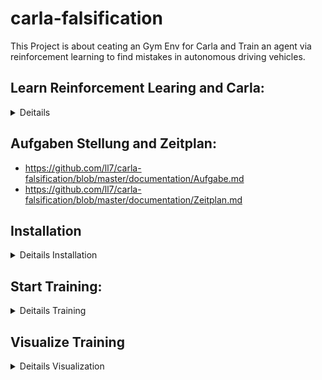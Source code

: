 # carla-falsification
This Project is about ceating an Gym Env for Carla and Train an agent via reinforcement learning to find mistakes in autonomous driving vehicles. 

## Learn Reinforcement Learing and Carla: 
<details>
  <summary>Deitails</summary>
  
Start with RL:
- https://github.com/ll7/carla-falsification/edit/master/documentation/Learn-RL.md

Mistakes that can be avoided:
- https://github.com/ll7/carla-falsification/blob/master/documentation/Mistakes%20that%20can%20be%20avoided.md

Carla Determinism Problem:
- https://github.com/ll7/carla-falsification/blob/master/documentation/determinism-problem.md

</details>

## Aufgaben Stellung and Zeitplan: 
- https://github.com/ll7/carla-falsification/blob/master/documentation/Aufgabe.md
- https://github.com/ll7/carla-falsification/blob/master/documentation/Zeitplan.md




## Installation 

<details>
  <summary>Deitails Installation</summary>
  
### CUDA and Drives 
You need to Install at least Cuda 11.3 and Nvidea Driver 
https://developer.nvidia.com/cuda-11.3.0-download-archive

    wget https://developer.download.nvidia.com/compute/cuda/11.3.0/local_installers/cuda_11.3.0_465.19.01_linux.run
    sudo sh cuda_11.3.0_465.19.01_linux.run


First install Cuda then driver 

### CARLA: 

https://carla.readthedocs.io/en/latest/start_quickstart/

Update Pip and install pygame and numpy:

    pip3 install --upgrade pip
    pip3 install --user pygame numpy

Add Carla Repo to apt and install Simulator version 0.9.13

    sudo apt-key adv --keyserver keyserver.ubuntu.com --recv-keys 1AF1527DE64CB8D9
    sudo add-apt-repository "deb [arch=amd64] http://dist.carla.org/carla $(lsb_release -sc) main"

    sudo apt-get update # Update the Debian package index

    sudo apt-get install carla-simulator=0.9.13 # Install Carla 0.9.13

Go to the instalation folder: 

    cd /opt/carla-simulator # Open the folder where CARLA is installed

Install dependanies for starting Carla: 
    
    apt-get install libomp5

### Envirionment 

For the training and environment you need to install several packages. 

    pip3 install gym

    pip3 install tensorflow
    
    pip3 install stable_baselines3
    
    pip3 install optuna 
    
For Nvidia RTX 3080 only the nightly build seems to work ... 

    pip3 install --pre torch torchvision torchaudio --extra-index-url https://download.pytorch.org/whl/nightly/cu113 # https://pytorch.org/get-started/locally/****

    

### Extra for visulalisation and param optisation

For the visualizion and for param optimization you need to install the following tools/ packages. For more information abaut Optuna zou can read here: https://github.com/ll7/carla-falsification/blob/master/documentation/Optuna_Optimization.md

    pip3 install optuna 

    pip3 install tensorboard

    pip install plotly

    pip install sklearn

    sudo apt-get install libmysqlclient-dev
    sudo -H pip3 install mysqlclient

#### Used Verions: 
- pygame                            2.1.2
- numpy                             1.22.2
- carla                             0.9.13
- gym                               0.21.0
- tensorflow                        2.9.1
- tensorboard                       2.9.1
- stable-baselines3                 1.5.0
- optuna                            2.10.1

</details>

## Start Training: 

<details>
  <summary>Deitails Training</summary>
  
  
For starting a training you need to clone Repo first, install all dependancies (From above) and then you can start carla and afterwards the Training. For performance reasons rendering is deactivated by default. If you want to see what the agent is doing uncomment the line "# env.render("human")" in the main of training.py

Start Carla: 
    
    cd /opt/carla-simulator
    ./CarlaUE4.sh
    
Start Training: 

    cd /home
    git@github.com:ll7/carla-falsification.git
    cd ./carla-falsification/
    python3 training.py >> log.txt

</details>

## Visualize Training 

<details>
  <summary>Deitails Visualization</summary>
  
While training you watch traing Progress in Tensaboard. For do so go into the save folder of tensorboad, open terminal and open models. 

    cd ./tmp/optuna_tb_big_net_2
    tensorboard --logdir=./

As mentioned before, if you want to see what the agent is doing uncomment the line "# env.render("human")" in the main of training.py

For visualize results of Optuna, modify storage and study name if needed in printOptunaStudies.py and execute it. 

    cd home/carla-falsification/
    python3 printOptunaStudies.py

</details>
